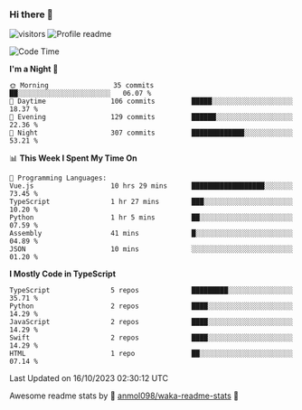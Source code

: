 ### Hi there 👋  
![visitors](https://visitor-badge.laobi.icu/badge?page_id=leverglowh) ![Profile readme](https://github.com/leverglowh/leverglowh/workflows/Profile%20readme/badge.svg?branch=master)

<!--START_SECTION:waka-->
![Code Time](http://img.shields.io/badge/Code%20Time-2%2C412%20hrs%2013%20mins-blue)

**I'm a Night 🦉** 

```text
🌞 Morning                35 commits          ██░░░░░░░░░░░░░░░░░░░░░░░   06.07 % 
🌆 Daytime                106 commits         █████░░░░░░░░░░░░░░░░░░░░   18.37 % 
🌃 Evening                129 commits         ██████░░░░░░░░░░░░░░░░░░░   22.36 % 
🌙 Night                  307 commits         █████████████░░░░░░░░░░░░   53.21 % 
```


📊 **This Week I Spent My Time On** 

```text
💬 Programming Languages: 
Vue.js                   10 hrs 29 mins      ██████████████████░░░░░░░   73.45 % 
TypeScript               1 hr 27 mins        ███░░░░░░░░░░░░░░░░░░░░░░   10.20 % 
Python                   1 hr 5 mins         ██░░░░░░░░░░░░░░░░░░░░░░░   07.59 % 
Assembly                 41 mins             █░░░░░░░░░░░░░░░░░░░░░░░░   04.89 % 
JSON                     10 mins             ░░░░░░░░░░░░░░░░░░░░░░░░░   01.20 % 
```

**I Mostly Code in TypeScript** 

```text
TypeScript               5 repos             █████████░░░░░░░░░░░░░░░░   35.71 % 
Python                   2 repos             ████░░░░░░░░░░░░░░░░░░░░░   14.29 % 
JavaScript               2 repos             ████░░░░░░░░░░░░░░░░░░░░░   14.29 % 
Swift                    2 repos             ████░░░░░░░░░░░░░░░░░░░░░   14.29 % 
HTML                     1 repo              ██░░░░░░░░░░░░░░░░░░░░░░░   07.14 % 
```




 Last Updated on 16/10/2023 02:30:12 UTC
<!--END_SECTION:waka-->


Awesome readme stats by :star2: [anmol098/waka-readme-stats](https://github.com/anmol098/waka-readme-stats) :star2:
